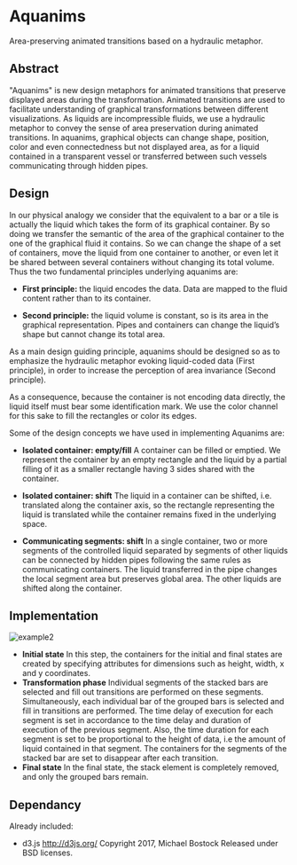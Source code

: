 # Aquanims
Area-preserving animated transitions based on a hydraulic metaphor.

## Abstract
"Aquanims" is new design metaphors for animated transitions that preserve displayed areas during the
transformation. Animated transitions are used to facilitate understanding of graphical transformations between different
visualizations. As liquids are incompressible fluids, we use a hydraulic metaphor to convey the sense of area preservation during animated transitions. In aquanims, graphical objects can change shape, position, color and even connectedness but not displayed area, as for a liquid contained in a transparent vessel or transferred between such vessels communicating through hidden pipes.

## Design
In our physical analogy we consider that the equivalent to a bar or a tile is actually the liquid which takes the form of its graphical container. By so doing we transfer the semantic of the area of the graphical container to the one of the graphical fluid it contains. So we can change the shape of a set of containers, move the liquid from one container to another, or even let it be shared between several containers without changing its total volume. Thus the two fundamental principles underlying aquanims are:

- **First principle:** the liquid encodes the data. Data are mapped to the fluid content rather than to its container.

- **Second principle:** the liquid volume is constant, so is its area in the graphical representation. Pipes and containers can change the liquid’s shape but cannot change its total area.

As a main design guiding principle, aquanims should be designed so as to emphasize the hydraulic metaphor evoking liquid-coded data (First principle), in order to increase the perception of area invariance (Second principle).

As a consequence, because the container is not encoding data directly, the liquid itself must bear some identification mark. We use the color channel for this sake to fill the rectangles or color its edges.

Some of the design concepts we have used in implementing Aquanims are: 
- **Isolated container: empty/fill**
A container can be filled or emptied. We represent the container by an empty rectangle and the liquid by a partial filling of it as a smaller rectangle having 3 sides shared with the container.

- **Isolated container: shift**
The liquid in a container can be shifted, i.e. translated along the container axis, so the rectangle representing the liquid is translated while the container remains fixed in the underlying space.

- **Communicating segments: shift**
In a single container, two or more segments of the controlled liquid separated by segments of other liquids can be connected by hidden pipes following the same rules as communicating containers. The liquid transferred in the pipe changes the local segment area but preserves global area. The other liquids are shifted along the container.

## Implementation
![example2](https://user-images.githubusercontent.com/40992880/42474737-2a7e11de-83d1-11e8-809d-d09b04857277.JPG)

- **Initial state** In this step, the containers for the initial and final states are created by specifying attributes for dimensions such as height, width, x and y coordinates.
- **Transformation phase** Individual segments of the stacked bars are selected and fill out transitions are performed on these segments. Simultaneously, each individual bar of the grouped bars is selected and fill in transitions are performed. The time delay of execution for each segment is set in accordance to the time delay and duration of execution of the previous segment. Also, the time duration for each segment is set to be proportional to the height of data, i.e the amount of liquid contained in that segment.
The containers for the segments of the stacked bar are set to disappear after each transition.
- **Final state** In the final state, the stack element is completely removed, and only the grouped bars remain.

## Dependancy

Already included:
- d3.js http://d3js.org/ Copyright 2017, Michael Bostock Released under BSD licenses.
